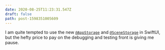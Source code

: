 ```yaml
---
date: 2020-08-25T11:23:31.547Z
draft: false
path: post-1598351005609
---
```

I am quite tempted to use the new [`@AppStorage`](https://developer.apple.com/documentation/swiftui/appstorage) and [`@SceneStorage`](https://developer.apple.com/documentation/swiftui/scenestorage) in SwiftUI, but the hefty price to pay on the debugging and testing front is giving me pause. 
